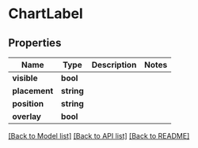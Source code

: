 # ChartLabel

## Properties
Name | Type | Description | Notes
------------ | ------------- | ------------- | -------------
**visible** | **bool** |  | 
**placement** | **string** |  | 
**position** | **string** |  | 
**overlay** | **bool** |  | 

[[Back to Model list]](../README.md#documentation-for-models) [[Back to API list]](../README.md#documentation-for-api-endpoints) [[Back to README]](../README.md)


